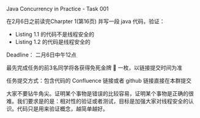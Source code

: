 Java Concurrency in Practice - Task 001

在2月6日之前读完Charpter 1(第16页)
并写一段 java 代码，验证：
- Listing 1.1 的代码不是线程安全的
- Listing 1.2 的代码是线程安全的

Deadline： 二月6日中午12点

最先完成任务的前3名同学将各获得免死金牌 🏅️ 一枚，以链接提交时间为准

任务提交方式：包含代码的 Confluence 链接或者 github 链接直接在本群提交

大家不要钻牛角尖。证明某个事物是错误的比较容易，证明某个事物是正确的很难。我们要求是的是：相对性的验证或者测试，目标是加强大家对线程安全的认识。代码只是用来验证概念，越简单越好。
